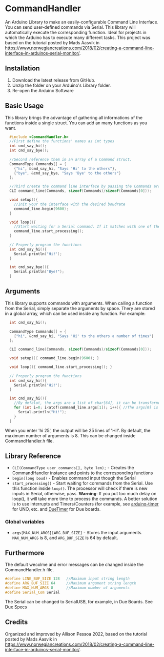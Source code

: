 # CommandHandler
An Arduino Library to make an easily-configurable Command Line Interface. You can send user-defined commands via Serial. This library will automatically execute the corresponding function. Ideal for projects in which the Arduino has to execute many different tasks. This project was based on the tutorial posted by Mads Aasvik in https://www.norwegiancreations.com/2018/02/creating-a-command-line-interface-in-arduinos-serial-monitor/.

## Installation
1. Download the latest release from GitHub.
2. Unzip the folder on your Arduino's Library folder.
3. Re-open the Arduino Software

## Basic Usage

This library brings the advantage of gathering all informations of the functions inside a single struct. You can add an many functions as you want.
```cpp
  #include <CommandHandler.h>
  //First define the functions' names as int types
  int cmd_say_hi();
  int cmd_say_bye();
  
  //Second reference them in an array of a Command struct.
  CommandType Commands[] = {
    {"hi", &cmd_say_hi, "Says 'Hi' to the others"},
    {"bye", &cmd_say_bye, "Says 'Bye' to the others"}
  };

  //Third create the command line interface by passing the Commands array and the size of the array
  CLI command_line(Commands, sizeof(Commands)/sizeof(Commands[0]));

  void setup(){
    //Init your the interface with the desired boudrate
    command_line.begin(9600);
  }

  void loop(){
    //Start waiting for a Serial command. If it matches with one of the defined. Execute the corresponding function
    command_line.start_processing();
  }
  
  // Properly program the functions
  int cmd_say_hi(){
    Serial.println("Hi!");
  }

  int cmd_say_bye(){
    Serial.println("Bye!");
  }
```
  
## Arguments
This library supports commands with arguments. When calling a function from the Serial, simply separate the arguments by space. Thery are stored in a global array, which can be used inside any function. For example:

```cpp
  int cmd_say_hi();
  
  CommandType Commands[] = {
    {"hi", &cmd_say_hi, "Says 'Hi' to the others a number of times"}
  };

  CLI command_line(Commands, sizeof(Commands)/sizeof(Commands[0]));

  void setup(){ command_line.begin(9600); }

  void loop(){ command_line.start_processing(); }
  
  // Properly program the functions
  int cmd_say_hi(){
    Serial.println("Hi!");
  }

  int cmd_say_hi(){
    //By defalut, the args are a list of char[64], it can be transformed to numbers with the internal 'atof' function
    for (int i=0; i<atof(command_line.args[1]); i++){ //The args[0] is the string before the first space. The first argument is args[1].
      Serial.println("Hi!");
    }
  }
```
When you enter 'hi 25', the output will be 25 lines of 'Hi!'. By default, the maximum number of arguments is 8. This can be changed inside CommandHandler.h file.

## Library Reference
* `CLI(CommandType user_commands[], byte len);` - Creates the CommandHandler instance and points to the corresponding functions
* `begin(long boud)` - Enables command input though the Serial
* `start_processing()` - Start waiting for commands from the Serial. Use this function inside `loop()`. The processor will check if there is new inputs in Serial, otherwise, pass. **Warning**: If you put too much delay on loop(), it will take more time to process the commands. A better solution is to use interrupts and Timers/Counters (for example, see [arduino-timer](https://github.com/contrem/arduino-timer) for UNO, etc. and [DueTimer](https://github.com/ivanseidel/DueTimer) for Due boards.

### Global variables
* `args[MAX_NUM_ARGS][ARG_BUF_SIZE]` - Stores the input arguments. `MAX_NUM_ARGS` is 8, and `ARG_BUF_SIZE` is 64 by default. 

## Furthermore
The default wecolme and error messages can be changed inside the CommandHandler.h file.
```cpp
#define LINE_BUF_SIZE 128   //Maximum input string length
#define ARG_BUF_SIZE 64     //Maximum argument string length
#define MAX_NUM_ARGS 8      //Maximum number of arguments
#define Serial_Com Serial
```
The Serial can be changed to SerialUSB, for example, in Due Boards. See [Due Specs](https://www.arduino.cc/en/Guide/ArduinoDue)

## Credits
Organized and improved by Allison Pessoa 2022, based on the tutorial posted by Mads Aasvik in https://www.norwegiancreations.com/2018/02/creating-a-command-line-interface-in-arduinos-serial-monitor/.
